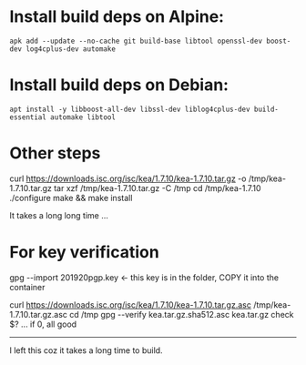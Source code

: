 
# Install build deps on Alpine:
`apk add --update --no-cache git build-base libtool openssl-dev boost-dev log4cplus-dev automake`


# Install build deps on Debian: 
`apt install -y libboost-all-dev libssl-dev liblog4cplus-dev build-essential automake libtool`


# Other steps 
curl https://downloads.isc.org/isc/kea/1.7.10/kea-1.7.10.tar.gz -o /tmp/kea-1.7.10.tar.gz
tar xzf /tmp/kea-1.7.10.tar.gz -C /tmp
cd /tmp/kea-1.7.10
./configure
make && make install

It takes a long long time ... 


# For key verification
gpg --import 201920pgp.key <- this key is in the folder, COPY it into the container

curl https://downloads.isc.org/isc/kea/1.7.10/kea-1.7.10.tar.gz.asc /tmp/kea-1.7.10.tar.gz.asc
cd /tmp
gpg --verify kea.tar.gz.sha512.asc kea.tar.gz
check $? ... if 0, all good

---

I left this coz it takes a long time to build. 